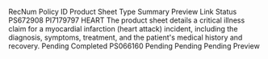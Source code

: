 RecNum	Policy ID	Product Sheet Type	Summary	Preview Link	Status
PS672908	PI7179797	HEART	The product sheet details a critical illness claim for a myocardial infarction (heart attack) incident, including the diagnosis, symptoms, treatment, and the patient's medical history and recovery.	Pending	Completed
PS066160	Pending	Pending	Pending	Preview	
